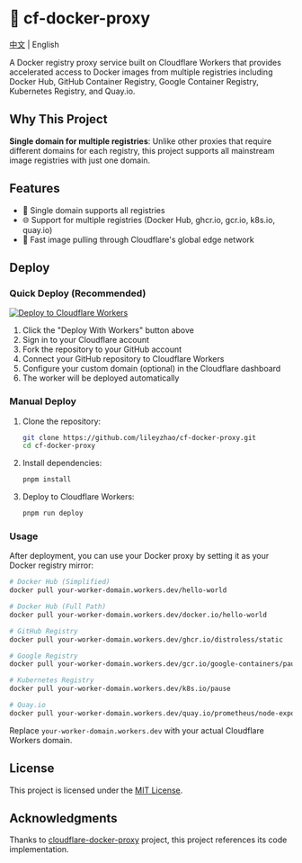 # 🐳 cf-docker-proxy

[中文](README.md) | English

A Docker registry proxy service built on Cloudflare Workers that provides accelerated access to Docker images from multiple registries including Docker Hub, GitHub Container Registry, Google Container Registry, Kubernetes Registry, and Quay.io.

## Why This Project

**Single domain for multiple registries**: Unlike other proxies that require different domains for each registry, this project supports all mainstream image registries with just one domain.

## Features

- 🔗 Single domain supports all registries
- 🌐 Support for multiple registries (Docker Hub, ghcr.io, gcr.io, k8s.io, quay.io)
- 🚀 Fast image pulling through Cloudflare's global edge network

## Deploy

### Quick Deploy (Recommended)

[![Deploy to Cloudflare Workers](https://deploy.workers.cloudflare.com/button)](https://deploy.workers.cloudflare.com/?url=https://github.com/lileyzhao/cf-docker-proxy)

1. Click the "Deploy With Workers" button above
2. Sign in to your Cloudflare account
3. Fork the repository to your GitHub account
4. Connect your GitHub repository to Cloudflare Workers
5. Configure your custom domain (optional) in the Cloudflare dashboard
6. The worker will be deployed automatically

### Manual Deploy

1. Clone the repository:

   ```bash
   git clone https://github.com/lileyzhao/cf-docker-proxy.git
   cd cf-docker-proxy
   ```

2. Install dependencies:

   ```bash
   pnpm install
   ```

3. Deploy to Cloudflare Workers:

   ```bash
   pnpm run deploy
   ```

### Usage

After deployment, you can use your Docker proxy by setting it as your Docker registry mirror:

```bash
# Docker Hub (Simplified)
docker pull your-worker-domain.workers.dev/hello-world

# Docker Hub (Full Path)
docker pull your-worker-domain.workers.dev/docker.io/hello-world

# GitHub Registry
docker pull your-worker-domain.workers.dev/ghcr.io/distroless/static

# Google Registry
docker pull your-worker-domain.workers.dev/gcr.io/google-containers/pause

# Kubernetes Registry
docker pull your-worker-domain.workers.dev/k8s.io/pause

# Quay.io
docker pull your-worker-domain.workers.dev/quay.io/prometheus/node-exporter
```

Replace `your-worker-domain.workers.dev` with your actual Cloudflare Workers domain.

## License

This project is licensed under the [MIT License](LICENSE).

## Acknowledgments

Thanks to [cloudflare-docker-proxy](https://github.com/ciiiii/cloudflare-docker-proxy) project, this project references its code implementation.
